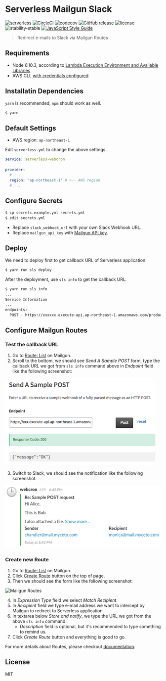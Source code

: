 # Serverless Mailgun Slack

[![serverless](http://public.serverless.com/badges/v3.svg)](http://www.serverless.com)
[![CircleCI](https://circleci.com/gh/henry40408/serverless-mailgun-slack.svg?style=shield)](https://circleci.com/gh/henry40408/serverless-mailgun-slack)
[![codecov](https://codecov.io/gh/henry40408/serverless-mailgun-slack/branch/master/graph/badge.svg)](https://codecov.io/gh/henry40408/serverless-mailgun-slack)
[![GitHub release](https://img.shields.io/github/release/henry40408/serverless-mailgun-slack.svg)](https://github.com/henry40408/serverless-mailgun-slack)
[![license](https://img.shields.io/github/license/henry40408/serverless-mailgun-slack.svg)](https://github.com/henry40408/serverless-mailgun-slack)
![stability-stable](https://img.shields.io/badge/stability-stable-green.svg) [![JavaScript Style Guide](https://img.shields.io/badge/code_style-standard-brightgreen.svg)](https://standardjs.com)

> Redirect e-mails to Slack via Mailgun Routes

## Requirements

* Node 6.10.3, according to
  [Lambda Execution Environment and Available Libraries](http://docs.aws.amazon.com/lambda/latest/dg/current-supported-versions.html)
* AWS CLI,
  [with credentials configured](https://serverless.com/framework/docs/providers/aws/guide/credentials/)

## Installatin Dependencies

`yarn` is recommended, `npm` should work as well.

```bash
$ yarn
```

## Default Settings

* AWS region: `ap-northeast-1`

Edit `serverless.yml` to change the above settings.

```yaml
service: serverless-webcron

provider:
  # ...
  region: "ap-northeast-1" # <-- AWS region
  # ...
```

## Configure Secrets

```bash
$ cp secrets.example.yml secrets.yml
$ edit secrets.yml
```

* Replace `slack_webhook_url` with your own Slack Webhook URL.
* Replace `mailgun_api_key` with
  [Mailgun API key](https://help.mailgun.com/hc/en-us/articles/203380100-Where-can-I-find-my-API-key-and-SMTP-credentials-).

## Deploy

We need to deploy first to get callback URL of Serverless application.

```bash
$ yarn run sls deploy
```

After the deployment, use `sls info` to get the callback URL.

```bash
$ yarn run sls info
...
Service Information
...
endpoints:
  POST - https://xxxxxx.execute-api.ap-northeast-1.amazonaws.com/production/callback <-- you need this URL to configure Mailgun
```

## Configure Mailgun Routes

### Test the callback URL

1. Go to [Route: List](https://app.mailgun.com/app/routes) on Mailgun.
2. Scroll to the bottom, we should see _Send A Sample POST_ form, type the
   callback URL we got from `sls info` command above in _Endpoint_ field like
   the following screenshot:

![Send A Sample POST](assets/mailgun-test.png)

3. Switch to Slack, we should see the notification like the following
   screenshot:

![Slack notification from Mailgun](assets/mailgun-test-slack.png)

### Create new Route

1. Go to [Route: List](https://app.mailgun.com/app/routes) on Mailgun.
2. Click [Create Route](https://app.mailgun.com/app/routes/new) button on the
   top of page.
3. Then we should see the form like the following screenshot:

![Mailgun Routes](http://blog.mailgun.com/content/images/2017/10/Create-Routes-in-Mailgun-Inbound-Emails.png)

4. In _Expression Type_ field we select _Match Recipient_.
5. In _Recipient_ field we type e-mail address we want to intercept by Mailgun
   to redirect to Serverless application.
6. In textarea below _Store and notify_, we type the URL we got from the above
   `sls info` command.
   * _Description_ field is optional, but it's recommended to type something to
     remind us.
7. Click _Create Route_ button and everything is good to go.

For more details about Routes, please checkout
[documentation](https://documentation.mailgun.com/en/latest/user_manual.html#routes).

## License

MIT
